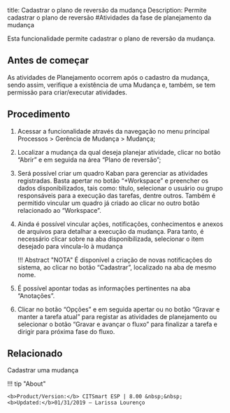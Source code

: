 title: Cadastrar o plano de reversão da mudança
Description: Permite cadastrar o plano de reversão 
#Atividades da fase de planejamento da mudança 

Esta funcionalidade permite cadastrar o plano de reversão da mudança.

Antes de começar
----------------

As atividades de Planejamento ocorrem após o cadastro da mudança, sendo assim,
verifique a existência de uma Mudança e, também, se tem permissão para
criar/executar atividades.

Procedimento 
-------------

1.  Acessar a funcionalidade através da navegação no menu principal Processos \>
    Gerência de Mudança \> Mudança;

2.  Localizar a mudança da qual deseja planejar atividade, clicar no botão
    “Abrir” e em seguida na área “Plano de reversão”;

3.  Será possível criar um quadro Kaban para gerenciar as atividades
    registradas. Basta apertar no botão “+Workspace” e preencher os dados
    disponibilizados, tais como: título, selecionar o usuário ou grupo
    responsáveis para a execução das tarefas, dentre outros. Também é permitido
    vincular um quadro já criado ao clicar no outro botão relacionado ao
    “Workspace”.

4.  Ainda é possível vincular ações, notificações, conhecimentos e anexos de
    arquivos para detalhar a execução da mudança. Para tanto, é necessário
    clicar sobre na aba disponibilizada, selecionar o item desejado para
    vincula-lo à mudança

    !!! Abstract "NOTA"
        É disponível a criação de novas notificações do sistema, ao clicar no botão
        “Cadastrar”, localizado na aba de mesmo nome.

5.  É possível apontar todas as informações pertinentes na aba “Anotações”.

6.  Clicar no botão “Opções” e em seguida apertar ou no botão “Gravar e manter a
    tarefa atual” para registar as atividades de planejamento ou selecionar o
    botão “Gravar e avançar o fluxo” para finalizar a tarefa e dirigir para
    próxima fase do fluxo.

Relacionado 
------------

Cadastrar uma mudança

!!! tip "About"

    <b>Product/Version:</b> CITSmart ESP | 8.00 &nbsp;&nbsp;
    <b>Updated:</b>01/31/2019 – Larissa Lourenço

